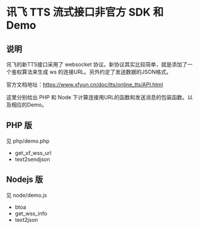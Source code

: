 # 讯飞 TTS 流式接口非官方 SDK 和 Demo

## 说明

讯飞的新TTS接口采用了 websocket 协议。新协议其实比较简单，就是添加了一个鉴权算法来生成 ws 的连接URL。另外约定了发送数据的JSON格式。

官方文档地址：https://www.xfyun.cn/doc/tts/online_tts/API.html

这里分别给出 PHP 和 Node 下计算连接用URL的函数和发送消息的包装函数。以及相应的Demo。


## PHP 版

见 php/demo.php

- get_xf_wss_url 
- text2sendjson

## Nodejs 版

见 node/demo.js 

- btoa
- get_wss_info
- text2json

